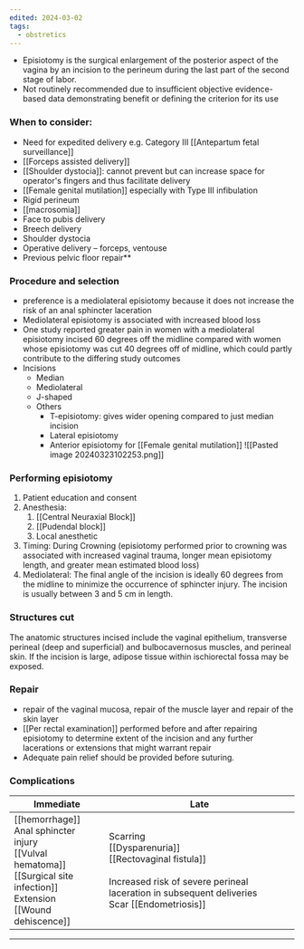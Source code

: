 ```yaml
---
edited: 2024-03-02
tags:
  - obstretics
---
```

- Episiotomy is the surgical enlargement of the posterior aspect of the vagina by an incision to the perineum during the last part of the second stage of labor.
- Not routinely recommended due to insufficient objective evidence-based data demonstrating benefit or defining the criterion for its use

 ### When to consider: 
- Need for expedited delivery e.g. Category III [[Antepartum fetal surveillance]]
- [[Forceps assisted delivery]] 
- [[Shoulder dystocia]]: cannot prevent but can increase space for operator's fingers and thus facilitate delivery
- [[Female genital mutilation]] especially with Type III infibulation
- Rigid perineum
- [[macrosomia]] 
- Face to pubis delivery
- Breech delivery
- Shoulder dystocia
- Operative delivery – forceps, ventouse
- Previous pelvic floor repair**
### Procedure and selection
- preference is a mediolateral episiotomy because it does not increase the risk of an anal sphincter laceration
- Mediolateral episiotomy is associated with increased blood loss
- One study reported greater pain in women with a mediolateral episiotomy incised 60 degrees off the midline compared with women whose episiotomy was cut 40 degrees off of midline, which could partly contribute to the differing study outcomes
- Incisions
	- Median
	- Mediolateral
	- J-shaped
	- Others
		- T-episiotomy: gives wider opening compared to just median incision
		- Lateral episiotomy
		- Anterior episiotomy for [[Female genital mutilation]] 
![[Pasted image 20240323102253.png]]
### Performing episiotomy
1. Patient education and consent
2. Anesthesia:
	1. [[Central Neuraxial Block]] 
	2. [[Pudendal block]]
	3. Local anesthetic
3. Timing: During Crowning (episiotomy performed prior to crowning was associated with increased vaginal trauma, longer mean episiotomy length, and greater mean estimated blood loss)
4. Mediolateral: The final angle of the incision is ideally 60 degrees from the midline to minimize the occurrence of sphincter injury. The incision is usually between 3 and 5 cm in length.

### Structures cut
The anatomic structures incised include the vaginal epithelium, transverse perineal (deep and superficial) and bulbocavernosus muscles, and perineal skin. If the incision is large, adipose tissue within ischiorectal fossa may be exposed.

### Repair
- repair of the vaginal mucosa, repair of the muscle layer and repair of the skin layer
- [[Per rectal examination]]  performed before and after repairing episiotomy to determine extent of the incision and any further lacerations or extensions that might warrant repair
- Adequate pain relief should be provided before suturing.

### Complications

| Immediate                                                                                                                          | Late                                                                                                                                                             |
| ---------------------------------------------------------------------------------------------------------------------------------- | ---------------------------------------------------------------------------------------------------------------------------------------------------------------- |
| [[hemorrhage]]<br>Anal sphincter injury<br>[[Vulval hematoma]]<br>[[Surgical site infection]]<br>Extension<br>[[Wound dehiscence]] | Scarring<br>[[Dysparenuria]]<br>[[Rectovaginal fistula]]<br><br>Increased risk of severe perineal laceration in subsequent deliveries<br>Scar [[Endometriosis]]  |

---
